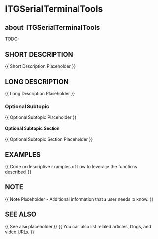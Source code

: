 # ITGSerialTerminalTools

## about_ITGSerialTerminalTools

TODO:

## SHORT DESCRIPTION

{{ Short Description Placeholder }}

## LONG DESCRIPTION

{{ Long Description Placeholder }}

### Optional Subtopic

{{ Optional Subtopic Placeholder }}

#### Optional Subtopic Section

{{ Optional Subtopic Section Placeholder }}

## EXAMPLES

{{ Code or descriptive examples of how to leverage the functions described. }}

## NOTE

{{ Note Placeholder - Additional information that a user needs to know. }}

## SEE ALSO

{{ See also placeholder }}
{{ You can also list related articles, blogs, and video URLs. }}
